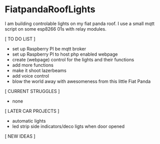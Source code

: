 # FiatpandaRoofLights
I am building controlable lights on my fiat panda roof. I use a small mqtt script on some esp8266 01s with relay modules.

[ TO DO LIST ]
- set up Raspberry PI be mqtt broker
- set up Raspberry PI to host php enabled webpage
- create (webpage) control for the lights and their functions
- add more functions
- make it shoot lazerbeams
- add voice control
- blow the world away with awesomeness from this little Fiat Panda

[ CURRENT STRUGGLES ]
- none

[ LATER CAR PROJECTS ]
- automatic lights
- led strip side indicators/deco ligts when door opened



[ NEW IDEAS ]

